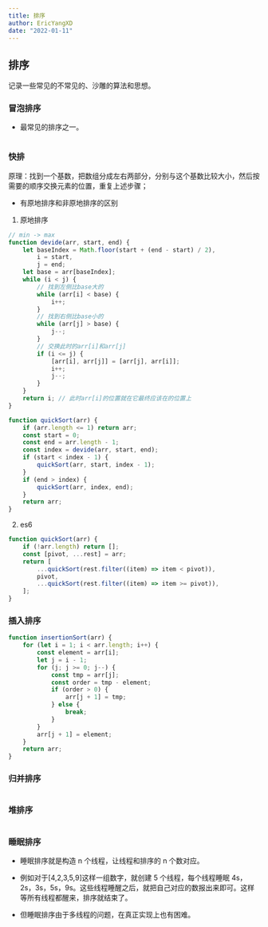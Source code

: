 ```yaml
---
title: 排序
author: EricYangXD
date: "2022-01-11"
---
```


## 排序

记录一些常见的不常见的、沙雕的算法和思想。

### 冒泡排序

-   最常见的排序之一。

```js

```

### 快排

原理：找到一个基数，把数组分成左右两部分，分别与这个基数比较大小，然后按需要的顺序交换元素的位置，重复上述步骤；

-   有原地排序和非原地排序的区别

1. 原地排序

```js
// min -> max
function devide(arr, start, end) {
	let baseIndex = Math.floor(start + (end - start) / 2),
		i = start,
		j = end;
	let base = arr[baseIndex];
	while (i < j) {
		// 找到左侧比base大的
		while (arr[i] < base) {
			i++;
		}
		// 找到右侧比base小的
		while (arr[j] > base) {
			j--;
		}
		// 交换此时的arr[i]和arr[j]
		if (i <= j) {
			[arr[i], arr[j]] = [arr[j], arr[i]];
			i++;
			j--;
		}
	}
	return i; // 此时arr[i]的位置就在它最终应该在的位置上
}

function quickSort(arr) {
	if (arr.length <= 1) return arr;
	const start = 0;
	const end = arr.length - 1;
	const index = devide(arr, start, end);
	if (start < index - 1) {
		quickSort(arr, start, index - 1);
	}
	if (end > index) {
		quickSort(arr, index, end);
	}
	return arr;
}
```

2. es6

```js
function quickSort(arr) {
	if (!arr.length) return [];
	const [pivot, ...rest] = arr;
	return [
		...quickSort(rest.filter((item) => item < pivot)),
		pivot,
		...quickSort(rest.filter((item) => item >= pivot)),
	];
}
```

### 插入排序

```js
function insertionSort(arr) {
	for (let i = 1; i < arr.length; i++) {
		const element = arr[i];
		let j = i - 1;
		for (j; j >= 0; j--) {
			const tmp = arr[j];
			const order = tmp - element;
			if (order > 0) {
				arr[j + 1] = tmp;
			} else {
				break;
			}
		}
		arr[j + 1] = element;
	}
	return arr;
}
```

### 归并排序

```js

```

### 堆排序

```js

```

### 睡眠排序

-   睡眠排序就是构造 n 个线程，让线程和排序的 n 个数对应。

-   例如对于[4,2,3,5,9]这样一组数字，就创建 5 个线程，每个线程睡眠 4s，2s，3s，5s，9s。这些线程睡醒之后，就把自己对应的数报出来即可。这样等所有线程都醒来，排序就结束了。

-   但睡眠排序由于多线程的问题，在真正实现上也有困难。
